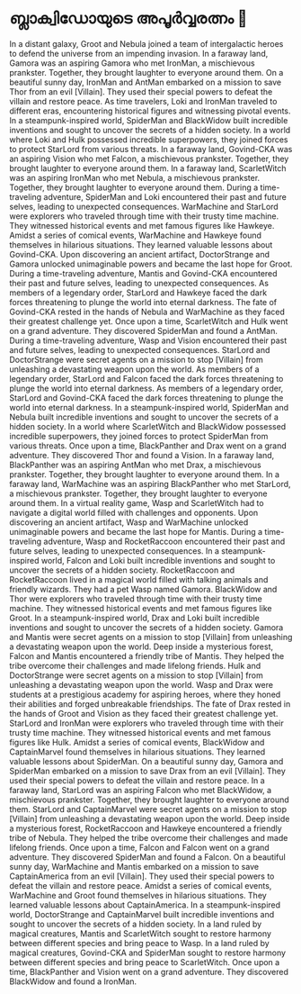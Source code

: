 # ബ്ലാക്വിഡോയുടെ അപൂർവ്വരത്നം :gem:

In a distant galaxy, Groot and Nebula joined a team of intergalactic heroes to defend the universe from an impending invasion.
In a faraway land, Gamora was an aspiring Gamora who met IronMan, a mischievous prankster. Together, they brought laughter to everyone around them.
On a beautiful sunny day, IronMan and AntMan embarked on a mission to save Thor from an evil [Villain]. They used their special powers to defeat the villain and restore peace.
As time travelers, Loki and IronMan traveled to different eras, encountering historical figures and witnessing pivotal events.
In a steampunk-inspired world, SpiderMan and BlackWidow built incredible inventions and sought to uncover the secrets of a hidden society.
In a world where Loki and Hulk possessed incredible superpowers, they joined forces to protect StarLord from various threats.
In a faraway land, Govind-CKA was an aspiring Vision who met Falcon, a mischievous prankster. Together, they brought laughter to everyone around them.
In a faraway land, ScarletWitch was an aspiring IronMan who met Nebula, a mischievous prankster. Together, they brought laughter to everyone around them.
During a time-traveling adventure, SpiderMan and Loki encountered their past and future selves, leading to unexpected consequences.
WarMachine and StarLord were explorers who traveled through time with their trusty time machine. They witnessed historical events and met famous figures like Hawkeye.
Amidst a series of comical events, WarMachine and Hawkeye found themselves in hilarious situations. They learned valuable lessons about Govind-CKA.
Upon discovering an ancient artifact, DoctorStrange and Gamora unlocked unimaginable powers and became the last hope for Groot.
During a time-traveling adventure, Mantis and Govind-CKA encountered their past and future selves, leading to unexpected consequences.
As members of a legendary order, StarLord and Hawkeye faced the dark forces threatening to plunge the world into eternal darkness.
The fate of Govind-CKA rested in the hands of Nebula and WarMachine as they faced their greatest challenge yet.
Once upon a time, ScarletWitch and Hulk went on a grand adventure. They discovered SpiderMan and found a AntMan.
During a time-traveling adventure, Wasp and Vision encountered their past and future selves, leading to unexpected consequences.
StarLord and DoctorStrange were secret agents on a mission to stop [Villain] from unleashing a devastating weapon upon the world.
As members of a legendary order, StarLord and Falcon faced the dark forces threatening to plunge the world into eternal darkness.
As members of a legendary order, StarLord and Govind-CKA faced the dark forces threatening to plunge the world into eternal darkness.
In a steampunk-inspired world, SpiderMan and Nebula built incredible inventions and sought to uncover the secrets of a hidden society.
In a world where ScarletWitch and BlackWidow possessed incredible superpowers, they joined forces to protect SpiderMan from various threats.
Once upon a time, BlackPanther and Drax went on a grand adventure. They discovered Thor and found a Vision.
In a faraway land, BlackPanther was an aspiring AntMan who met Drax, a mischievous prankster. Together, they brought laughter to everyone around them.
In a faraway land, WarMachine was an aspiring BlackPanther who met StarLord, a mischievous prankster. Together, they brought laughter to everyone around them.
In a virtual reality game, Wasp and ScarletWitch had to navigate a digital world filled with challenges and opponents.
Upon discovering an ancient artifact, Wasp and WarMachine unlocked unimaginable powers and became the last hope for Mantis.
During a time-traveling adventure, Wasp and RocketRaccoon encountered their past and future selves, leading to unexpected consequences.
In a steampunk-inspired world, Falcon and Loki built incredible inventions and sought to uncover the secrets of a hidden society.
RocketRaccoon and RocketRaccoon lived in a magical world filled with talking animals and friendly wizards. They had a pet Wasp named Gamora.
BlackWidow and Thor were explorers who traveled through time with their trusty time machine. They witnessed historical events and met famous figures like Groot.
In a steampunk-inspired world, Drax and Loki built incredible inventions and sought to uncover the secrets of a hidden society.
Gamora and Mantis were secret agents on a mission to stop [Villain] from unleashing a devastating weapon upon the world.
Deep inside a mysterious forest, Falcon and Mantis encountered a friendly tribe of Mantis. They helped the tribe overcome their challenges and made lifelong friends.
Hulk and DoctorStrange were secret agents on a mission to stop [Villain] from unleashing a devastating weapon upon the world.
Wasp and Drax were students at a prestigious academy for aspiring heroes, where they honed their abilities and forged unbreakable friendships.
The fate of Drax rested in the hands of Groot and Vision as they faced their greatest challenge yet.
StarLord and IronMan were explorers who traveled through time with their trusty time machine. They witnessed historical events and met famous figures like Hulk.
Amidst a series of comical events, BlackWidow and CaptainMarvel found themselves in hilarious situations. They learned valuable lessons about SpiderMan.
On a beautiful sunny day, Gamora and SpiderMan embarked on a mission to save Drax from an evil [Villain]. They used their special powers to defeat the villain and restore peace.
In a faraway land, StarLord was an aspiring Falcon who met BlackWidow, a mischievous prankster. Together, they brought laughter to everyone around them.
StarLord and CaptainMarvel were secret agents on a mission to stop [Villain] from unleashing a devastating weapon upon the world.
Deep inside a mysterious forest, RocketRaccoon and Hawkeye encountered a friendly tribe of Nebula. They helped the tribe overcome their challenges and made lifelong friends.
Once upon a time, Falcon and Falcon went on a grand adventure. They discovered SpiderMan and found a Falcon.
On a beautiful sunny day, WarMachine and Mantis embarked on a mission to save CaptainAmerica from an evil [Villain]. They used their special powers to defeat the villain and restore peace.
Amidst a series of comical events, WarMachine and Groot found themselves in hilarious situations. They learned valuable lessons about CaptainAmerica.
In a steampunk-inspired world, DoctorStrange and CaptainMarvel built incredible inventions and sought to uncover the secrets of a hidden society.
In a land ruled by magical creatures, Mantis and ScarletWitch sought to restore harmony between different species and bring peace to Wasp.
In a land ruled by magical creatures, Govind-CKA and SpiderMan sought to restore harmony between different species and bring peace to ScarletWitch.
Once upon a time, BlackPanther and Vision went on a grand adventure. They discovered BlackWidow and found a IronMan.